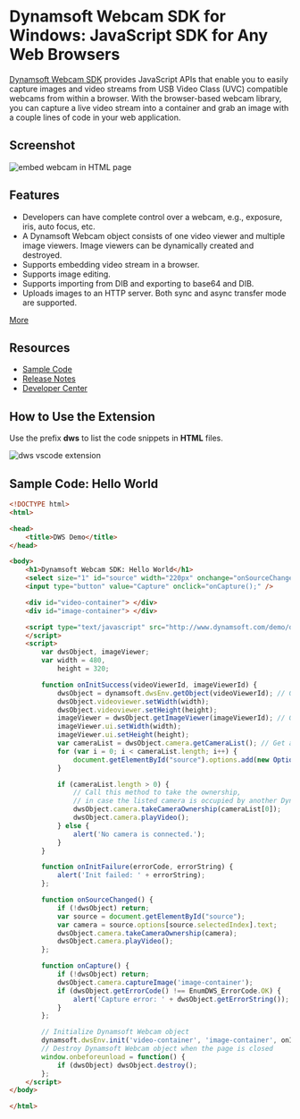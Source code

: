 # Dynamsoft Webcam SDK for Windows: JavaScript SDK for Any Web Browsers
[Dynamsoft Webcam SDK][1] provides JavaScript APIs that enable you to easily capture images and video streams from USB Video Class (UVC) compatible webcams from within a browser. With the browser-based webcam library, you can capture a live video stream into a container and grab an image with a couple lines of code in your web application.

## Screenshot

![embed webcam in HTML page](http://www.codepool.biz/wp-content/uploads/2016/12/dws-online-demo.PNG)

## Features
* Developers can have complete control over a webcam, e.g., exposure, iris, auto focus, etc.
* A Dynamsoft Webcam object consists of one video viewer and multiple image viewers. Image viewers can be dynamically created and destroyed.
* Supports embedding video stream in a browser.
* Supports image editing.
* Supports importing from DIB and exporting to base64 and DIB.
* Uploads images to an HTTP server. Both sync and async transfer mode are supported.

[More][2]

## Resources
* [Sample Code][3]
* [Release Notes][4]
* [Developer Center][5]

## How to Use the Extension
Use the prefix **dws** to list the code snippets in **HTML** files.

![dws vscode extension](http://www.codepool.biz/wp-content/uploads/2016/12/vscode-dws.PNG)

## Sample Code: Hello World

```HTML
<!DOCTYPE html>
<html>

<head>
    <title>DWS Demo</title>
</head>

<body>
    <h1>Dynamsoft Webcam SDK: Hello World</h1>
    <select size="1" id="source" width="220px" onchange="onSourceChanged()"></select>
    <input type="button" value="Capture" onclick="onCapture();" />

    <div id="video-container"> </div>
    <div id="image-container"> </div>

    <script type="text/javascript" src="http://www.dynamsoft.com/demo/dws/DWSResources/dynamsoft.webcam.min.js">
    </script>
    <script>
        var dwsObject, imageViewer;
        var width = 480,
            height = 320;

        function onInitSuccess(videoViewerId, imageViewerId) {
            dwsObject = dynamsoft.dwsEnv.getObject(videoViewerId); // Get the Dynamsoft Webcam object
            dwsObject.videoviewer.setWidth(width);
            dwsObject.videoviewer.setHeight(height);
            imageViewer = dwsObject.getImageViewer(imageViewerId); // Get a specific image viewer
            imageViewer.ui.setWidth(width);
            imageViewer.ui.setHeight(height);
            var cameraList = dwsObject.camera.getCameraList(); // Get a list of available cameras
            for (var i = 0; i < cameraList.length; i++) {
                document.getElementById("source").options.add(new Option(cameraList[i], i));
            }

            if (cameraList.length > 0) {
                // Call this method to take the ownership, 
                // in case the listed camera is occupied by another Dynamsoft Webcam process.
                dwsObject.camera.takeCameraOwnership(cameraList[0]);
                dwsObject.camera.playVideo();
            } else {
                alert('No camera is connected.');
            }
        }

        function onInitFailure(errorCode, errorString) {
            alert('Init failed: ' + errorString);
        };

        function onSourceChanged() {
            if (!dwsObject) return;
            var source = document.getElementById("source");
            var camera = source.options[source.selectedIndex].text;
            dwsObject.camera.takeCameraOwnership(camera);
            dwsObject.camera.playVideo();
        };

        function onCapture() {
            if (!dwsObject) return;
            dwsObject.camera.captureImage('image-container');
            if (dwsObject.getErrorCode() !== EnumDWS_ErrorCode.OK) {
                alert('Capture error: ' + dwsObject.getErrorString());
            }
        };

        // Initialize Dynamsoft Webcam object
        dynamsoft.dwsEnv.init('video-container', 'image-container', onInitSuccess, onInitFailure);
        // Destroy Dynamsoft Webcam object when the page is closed
        window.onbeforeunload = function() {
            if (dwsObject) dwsObject.destroy();
        };
    </script>
</body>

</html>
```

[1]:http://www.dynamsoft.com/Products/dynamsoft-webcam-sdk.aspx
[2]:http://www.dynamsoft.com/Products/webcam-sdk-features.aspx
[3]:http://www.dynamsoft.com/Downloads/dynamsoft-webcam-sdk-sample-download.aspx
[4]:http://www.dynamsoft.com/Products/webcam-sdk-news.aspx
[5]:http://developer.dynamsoft.com/dws